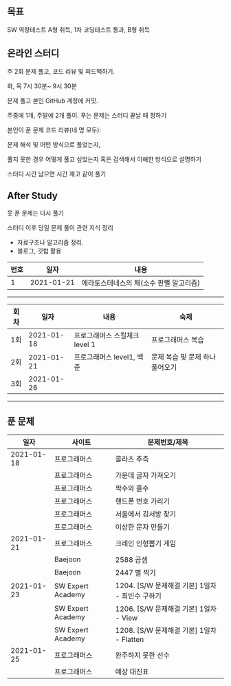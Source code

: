 ## 목표

 SW 역량테스트 A형 취득, 1차 코딩테스트 통과, B형 취득



## 온라인 스터디

주 2회 문제 풀고, 코드 리뷰 및 피드백하기.

화, 목 7시 30분~ 9시 30분 

문제 풀고 본인 GitHub 계정에 커밋.

주중에 1개, 주말에 2개 풀이. 푸는 문제는 스터디 끝날 때 정하기

본인이 푼 문제 코드 리뷰(네 명 모두):

문제 해석 및 어떤 방식으로 풀었는지, 

풀지 못한 경우 어떻게 풀고 싶었는지 혹은 검색해서 이해한 방식으로 설명하기

스터디 시간 남으면 시간 재고 같이 풀기





## After Study

못 푼 문제는 다시 풀기

스터디 이후 당일 문제 풀이 관련 지식 정리 

- 자료구조나 알고리즘 정리.
- 블로그, 깃헙 활용

| 번호 | 일자       | 내용                                    |
| ---- | ---------- | --------------------------------------- |
| 1    | 2021-01-21 | 에라토스테네스의 체(소수 판별 알고리즘) |





***

| 회차 | 일자       | 내용                          | 숙제                            |
| ---- | ---------- | ----------------------------- | ------------------------------- |
| 1회  | 2021-01-18 | 프로그래머스 스킬체크 level 1 | 프로그래머스 복습               |
| 2회  | 2021-01-21 | 프로그래머스 level1, 백준     | 문제 복습 및 문제 하나 풀어오기 |
| 3회  | 2021-01-26 |                               |                                 |

---



## 푼 문제

| 일자       | 사이트            | 문제번호/제목                                   |
| ---------- | ----------------- | ----------------------------------------------- |
| 2021-01-18 | 프로그래머스      | 콜라츠 추측                                     |
|            | 프로그래머스      | 가운데 글자 가져오기                            |
|            | 프로그래머스      | 짝수와 홀수                                     |
|            | 프로그래머스      | 핸드폰 번호 가리기                              |
|            | 프로그래머스      | 서울에서 김서방 찾기                            |
|            | 프로그래머스      | 이상한 문자 만들기                              |
| 2021-01-21 | 프로그래머스      | 크레인 인형뽑기 게임                            |
|            | Baejoon           | 2588 곱셈                                       |
|            | Baejoon           | 2447 별 찍기                                    |
| 2021-01-23 | SW Expert Academy | 1204. [S/W 문제해결 기본] 1일차 - 최빈수 구하기 |
|            | SW Expert Academy | 1206. [S/W 문제해결 기본] 1일차 - View          |
|            | SW Expert Academy | 1208. [S/W 문제해결 기본] 1일차 - Flatten       |
| 2021-01-25 | 프로그래머스      | 완주하지 못한 선수                              |
|            | 프로그래머스      | 예상 대진표                                     |

